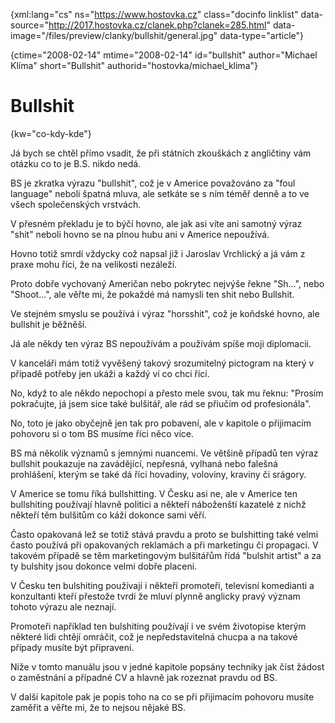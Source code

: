 
{xml:lang="cs" ns="https://www.hostovka.cz" class="docinfo linklist" data-source="http://2017.hostovka.cz/clanek.php?clanek=285.html" data-image="/files/preview/clanky/bullshit/general.jpg" data-type="article"}

{ctime="2008-02-14" mtime="2008-02-14" id="bullshit" author="Michael Klíma" short="Bullshit" authorid="hostovka/michael_klima"}

# Bullshit

<!-- generated attribute kw by user_udpatekw.sh on 2019-03-13, do not edit -->

{kw="co-kdy-kde"}

Já bych se chtěl přímo vsadit, že při státních zkouškách z angličtiny vám otázku co to je B.S. nikdo nedá.

BS je zkratka v‎ý‎razu "bullshit", což je v Americe považováno za "foul language" neboli špatná mluva, ale setkáte se s ním téměř denně a to ve všech společenských vrstvách.

V přesném překladu je to býčí hovno, ale jak asi víte ani samotný výraz "shit" neboli hovno se na plnou hubu ani v Americe nepoužívá.

Hovno totiž smrdí vždycky což napsal již i Jaroslav Vrchlick‎ý a já vám z praxe mohu říci, že na velikosti nezáleží.

Proto dobře vychovaný Američan nebo pokrytec nejvýše řekne "Sh...", nebo "Shoot...", ale věřte mi, že pokaždé má namysli ten shit nebo Bullshit.

Ve stejném smyslu se používá i v‎ýraz "horsshit", což je koňdské hovno, ale bullshit je běžněší.

Já ale někdy ten výraz BS nepoužívám a používám spíše moji diplomacii.

V kanceláři mám totiž vyvěšený takový srozumitelný pictogram na který v případě potřeby jen ukáži a každý ví co chci říci.

No, když to ale někdo nepochopí a přesto mele svou, tak mu řeknu: "Prosím pokračujte, já jsem sice také bulšitář, ale rád se přiučím od profesionála".

No, toto je jako obyčejně jen tak pro pobavení, ale v kapitole o přijimacím pohovoru si o tom BS musíme říci něco více.

BS má několik významů s jemnými nuancemi. Ve většině případů ten výraz bullshit poukazuje na zavádějící, nepřesná, vylhaná nebo falešná prohlášení, kterým se také dá říci hovadiny, voloviny, kraviny či srágory.

V Americe se tomu říká bullshitting. V Česku asi ne, ale v Americe ten bullshiting používají hlavně politici a někteří náboženští kazatelé z nichž někteří těm bulšitům co káží dokonce sami věří.

Často opakovaná lež se totiž stává pravdu a proto se bulshitting také velmi často používá při opakovan‎ých reklamách a při marketingu či propagaci. V takovém případě se těm marketingovým bulšitářům řídá "bulshit artist" a za ty bulshity jsou dokonce velmi dobře placeni.

V Česku ten bulshiting používají i někteří promoteři, televisní komedianti a konzultanti kteří přestože tvrdí že mluví plynně anglicky pravý význam tohoto výrazu ale neznají.

Promoteři například ten bulshiting používají i ve svém životopise kterým některé lidi chtějí omráčit, což je nepředstavitelná chucpa a na takové případy musíte být připraveni.

Níže v tomto manuálu jsou v jedné kapitole popsány techniky jak číst žádost o zaměstnání a případné CV a hlavně jak rozeznat pravdu od BS.

V další kapitole pak je popis toho na co se při přijimacím pohovoru musíte zaměřit a věřte mi, že to nejsou nějaké BS.


